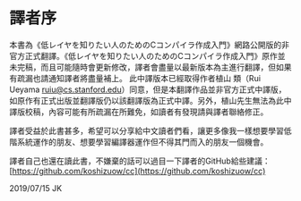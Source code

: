 # 譯者序

本書為《低レイヤを知りたい人のためのCコンパイラ作成入門》網路公開版的非官方正式翻譯。《低レイヤを知りたい人のためのCコンパイラ作成入門》原作並未完稿，而且可能隨時會更新修改，譯者會盡量以最新版本為主進行翻譯，但如果有疏漏也請通知譯者將盡量補上。 此中譯版本已經取得作者植山 類（Rui Ueyama [ruiu@cs.stanford.edu](mailto:ruiu@cs.stanford.edu)）同意，但是本翻譯作品並非官方正式中譯版，如原作有正式出版並翻譯版仍以該翻譯版為正式中譯。另外，植山先生無法為此中譯版校稿，內容可能有所疏漏在所難免，如讀者有發現請與譯者聯絡修正。

譯者受益於此書甚多，希望可以分享給中文讀者們看，讓更多像我一樣想要學習低階系統運作的朋友、想要學習編譯器運作但不得其門而入的朋友一個機會。 

譯者自己也還在讀此書，不嫌棄的話可以過目一下譯者的GitHub給些建議：[https://github.com/koshizuow/cc](https://github.com/koshizuow/cc)

2019/07/15 JK

